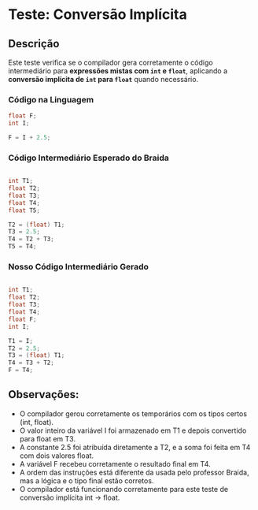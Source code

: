 # Teste: Conversão Implícita

## Descrição

Este teste verifica se o compilador gera corretamente o código intermediário para **expressões mistas com `int` e `float`**, aplicando a **conversão implícita de `int` para `float`** quando necessário.

### Código na Linguagem

```c
float F;
int I;

F = I + 2.5;

```

### Código Intermediário Esperado do Braida

```c

int T1;
float T2;
float T3;
float T4;
float T5;

T2 = (float) T1;
T3 = 2.5;
T4 = T2 + T3;
T5 = T4;

```
### Nosso Código Intermediário Gerado 

```c

int T1;
float T2;
float T3;
float T4;
float F;
int I;

T1 = I;
T2 = 2.5;
T3 = (float) T1;
T4 = T3 + T2;
F = T4;

```

## Observações:

- O compilador gerou corretamente os temporários com os tipos certos (int, float).
- O valor inteiro da variável I foi armazenado em T1 e depois convertido para float em T3.
- A constante 2.5 foi atribuída diretamente a T2, e a soma foi feita em T4 com dois valores float.
- A variável F recebeu corretamente o resultado final em T4.
- A ordem das instruções está diferente da usada pelo professor Braida, mas a lógica e o tipo final estão corretos.
- O compilador está funcionando corretamente para este teste de conversão implícita int → float.
